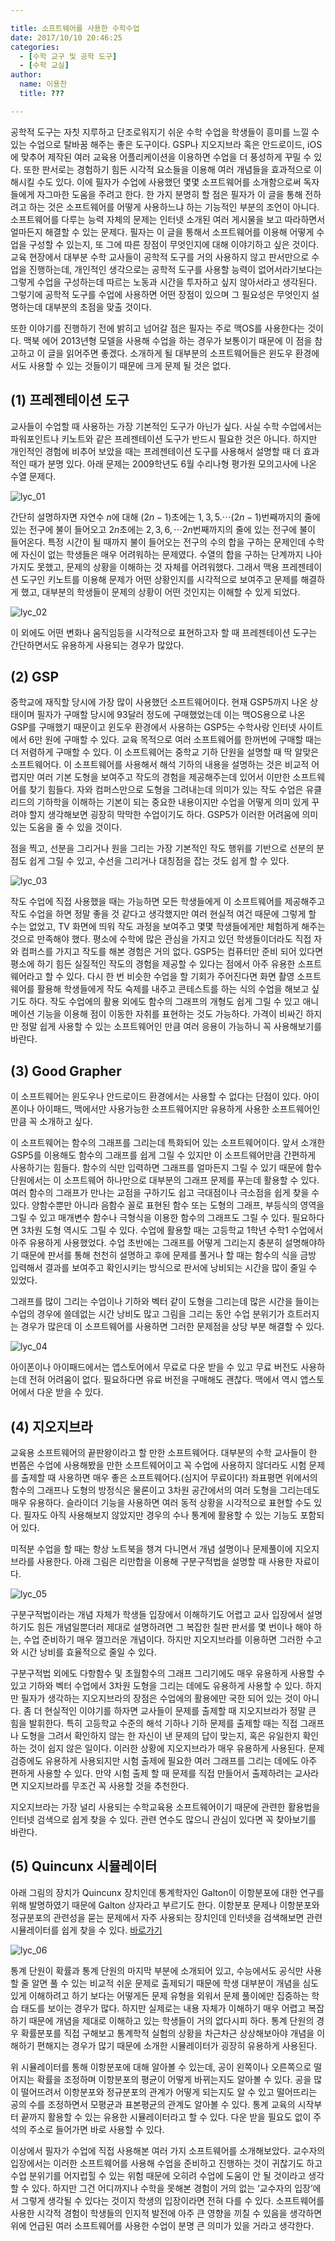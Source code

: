 ```yaml
---

title: 소프트웨어를 사용한 수학수업
date: 2017/10/10 20:46:25
categories:
  - [수학 교구 및 공학 도구]
  - [수학 교실]
author:
  name: 이용찬
  title: ???

---
```


공학적 도구는 자칫 지루하고 단조로워지기 쉬운 수학 수업을 학생들이 흥미를 느낄 수 있는 수업으로 탈바꿈 해주는 좋은 도구이다. GSP나 지오지브라 혹은 안드로이드, iOS에 맞추어 제작된 여러 교육용 어플리케이션을 이용하면 수업을 더 풍성하게 꾸밀 수 있다. 또한 판서로는 경험하기 힘든 시각적 요소들을 이용해 여러 개념들을 효과적으로 이해시킬 수도 있다. 이에 필자가 수업에 사용했던 몇몇 소프트웨어를 소개함으로써 독자들에게 자그마한 도움을 주려고 한다. 한 가지 분명히 할 점은 필자가 이 글을 통해 전하려고 하는 것은 소프트웨어를 어떻게 사용하느냐 하는 기능적인 부분의 조언이 아니다. 소프트웨어를 다루는 능력 자체의 문제는 인터넷 소개된 여러 게시물을 보고 따라하면서 얼마든지 해결할 수 있는 문제다. 필자는 이 글을 통해서 소프트웨어를 이용해 어떻게 수업을 구성할 수 있는지, 또 그에 따른 장점이 무엇인지에 대해 이야기하고 싶은 것이다. 교육 현장에서 대부분 수학 교사들이 공학적 도구를 거의 사용하지 않고 판서만으로 수업을 진행하는데, 개인적인 생각으로는 공학적 도구를 사용할 능력이 없어서라기보다는 그렇게 수업을 구성하는데 따르는 노동과 시간을 투자하고 싶지 않아서라고 생각된다. 그렇기에 공학적 도구를 수업에 사용하면 어떤 장점이 있으며 그 필요성은 무엇인지 설명하는데 대부분의 초점을 맞출 것이다.

또한 이야기를 진행하기 전에 밝히고 넘어갈 점은 필자는 주로 맥OS를 사용한다는 것이다. 맥북 에어 2013년형 모델을 사용해 수업을 하는 경우가 보통이기 때문에 이 점을 참고하고 이 글을 읽어주면 좋겠다. 소개하게 될 대부분의 소프트웨어들은 윈도우 환경에서도 사용할 수 있는 것들이기 때문에 크게 문제 될 것은 없다.

## (1) 프레젠테이션 도구

교사들이 수업할 때 사용하는 가장 기본적인 도구가 아닌가 싶다. 사실 수학 수업에서는 파워포인트나 키노트와 같은 프레젠테이션 도구가 반드시 필요한 것은 아니다. 하지만 개인적인 경험에 비추어 보았을 때는 프레젠테이션 도구를 사용해서 설명할 때 더 효과적인 때가 분명 있다. 아래 문제는 2009학년도 6월 수리나형 평가원 모의고사에 나온 수열 문제다.

![lyc_01](lyc_01.png)

간단히 설명하자면 자연수 $n$에 대해 $(2n-1)$초에는 $1,3,5. \cdots (2n-1)$번째까지의 줄에 있는 전구에 불이 들어오고 $2n$초에는 $2,3,6, \cdots 2n$번째까지의 줄에 있는 전구에 불이 들어온다. 특정 시간이 될 때까지 불이 들어오는 전구의 수의 합을 구하는 문제인데 수학에 자신이 없는 학생들은 매우 어려워하는 문제였다. 수열의 합을 구하는 단계까지 나아가지도 못했고, 문제의 상황을 이해하는 것 자체를 어려워했다. 그래서 맥용 프레젠테이션 도구인 키노트를 이용해 문제가 어떤 상황인지를 시각적으로 보여주고 문제를 해결하게 했고, 대부분의 학생들이 문제의 상황이 어떤 것인지는 이해할 수 있게 되었다.

![lyc_02](lyc_02.png)

이 외에도 어떤 변화나 움직임등을 시각적으로 표현하고자 할 때 프레젠테이션 도구는 간단하면서도 유용하게 사용되는 경우가 많았다.

## (2) GSP

중학교에 재직할 당시에 가장 많이 사용했던 소프트웨어이다. 현재 GSP5까지 나온 상태이며 필자가 구매할 당시에 93달러 정도에 구매했었는데 이는 맥OS용으로 나온 GSP를 구매했기 때문이고 윈도우 환경에서 사용하는 GSP5는 수학사랑 인터넷 사이트에서 6만 원에 구매할 수 있다. 교육 목적으로 여러 소프트웨어를 한꺼번에 구매할 때는 더 저렴하게 구매할 수 있다. 이 소프트웨어는 중학교 기하 단원을 설명할 때 딱 알맞은 소프트웨어다. 이 소프트웨어를 사용해서 해석 기하의 내용을 설명하는 것은 비교적 어렵지만 여러 기본 도형을 보여주고 작도의 경험을 제공해주는데 있어서 이만한 소프트웨어를 찾기 힘들다. 자와 컴퍼스만으로 도형을 그려내는데 의미가 있는 작도 수업은 유클리드의 기하학을 이해하는 기본이 되는 중요한 내용이지만 수업을 어떻게 의미 있게 꾸려야 할지 생각해보면 굉장히 막막한 수업이기도 하다. GSP5가 이러한 어려움에 의미 있는 도움을 줄 수 있을 것이다.

점을 찍고, 선분을 그리거나 원을 그리는 가장 기본적인 작도 행위를 기반으로 선분의 분점도 쉽게 그릴 수 있고, 수선을 그리거나 대칭점을 잡는 것도 쉽게 할 수 있다.

![lyc_03](lyc_03.png)

작도 수업에 직접 사용했을 때는 가능하면 모든 학생들에게 이 소프트웨어를 제공해주고 작도 수업을 하면 정말 좋을 것 같다고 생각했지만 여러 현실적 여건 때문에 그렇게 할 수는 없었고, TV 화면에 띄워 작도 과정을 보여주고 몇몇 학생들에게만 체험하게 해주는 것으로 만족해야 했다. 평소에 수학에 많은 관심을 가지고 있던 학생들이더라도 직접 자와 컴퍼스를 가지고 작도를 해본 경험은 거의 없다. GSP5는 컴퓨터만 준비 되어 있다면 평소에 하기 힘든 실질적인 작도의 경험을 제공할 수 있다는 점에서 아주 유용한 소프트웨어라고 할 수 있다. 다시 한 번 비슷한 수업을 할 기회가 주어진다면 화면 촬영 소프트웨어를 활용해 학생들에게 작도 숙제를 내주고 콘테스트를 하는 식의 수업을 해보고 싶기도 하다. 작도 수업에의 활용 외에도 함수의 그래프의 개형도 쉽게 그릴 수 있고 애니메이션 기능을 이용해 점이 이동한 자취를 표현하는 것도 가능하다. 가격이 비싸긴 하지만 정말 쉽게 사용할 수 있는 소프트웨어인 만큼 여러 응용이 가능하니 꼭 사용해보기를 바란다.

## (3) Good Grapher

이 소프트웨어는 윈도우나 안드로이드 환경에서는 사용할 수 없다는 단점이 있다. 아이폰이나 아이패드, 맥에서만 사용가능한 소프트웨어지만 유용하게 사용한 소프트웨어인 만큼 꼭 소개하고 싶다.

이 소프트웨어는 함수의 그래프를 그리는데 특화되어 있는 소프트웨어이다. 앞서 소개한 GSP5를 이용해도 함수의 그래프를 쉽게 그릴 수 있지만 이 소프트웨어만큼 간편하게 사용하기는 힘들다. 함수의 식만 입력하면 그래프를 얼마든지 그릴 수 있기 때문에 함수 단원에서는 이 소프트웨어 하나만으로 대부분의 그래프 문제를 푸는데 활용할 수 있다. 여러 함수의 그래프가 만나는 교점을 구하기도 쉽고 극대점이나 극소점을 쉽게 찾을 수 있다. 양함수뿐만 아니라 음함수 꼴로 표현된 함수 또는 도형의 그래프, 부등식의 영역을 그릴 수 있고 매개변수 함수나 극형식을 이용한 함수의 그래프도 그릴 수 있다. 필요하다면 3차원 도형 역시도 그릴 수 있다. 수업에 활용할 때는 고등학교 1학년 수학1 수업에서 아주 유용하게 사용했었다. 수업 초반에는 그래프를 어떻게 그리는지 충분히 설명해야하기 때문에 판서를 통해 천천히 설명하고 후에 문제를 풀거나 할 때는 함수의 식을 금방 입력해서 결과를 보여주고 확인시키는 방식으로 판서에 낭비되는 시간을 많이 줄일 수 있었다.

그래프를 많이 그리는 수업이나 기하와 벡터 같이 도형을 그리는데 많은 시간을 들이는 수업의 경우에 쓸데없는 시간 낭비도 많고 그림을 그리는 동안 수업 분위기가 흐트러지는 경우가 많은데 이 소프트웨어를 사용하면 그러한 문제점을 상당 부분 해결할 수 있다.

![lyc_04](lyc_04.png)

아이폰이나 아이패드에서는 앱스토어에서 무료로 다운 받을 수 있고 무료 버전도 사용하는데 전혀 어려움이 없다. 필요하다면 유료 버전을 구매해도 괜찮다. 맥에서 역시 앱스토어에서 다운 받을 수 있다.

## (4) 지오지브라

교육용 소프트웨어의 끝판왕이라고 할 만한 소프트웨어다. 대부분의 수학 교사들이 한 번쯤은 수업에 사용해봤을 만한 소프트웨어이고 꼭 수업에 사용하지 않더라도 시험 문제를 출제할 때 사용하면 매우 좋은 소프트웨어다.(심지어 무료이다!) 좌표평면 위에서의 함수의 그래프나 도형의 방정식은 물론이고 3차원 공간에서의 여러 도형을 그리는데도 매우 유용하다. 슬라이더 기능을 사용하면 여러 동적 상황을 시각적으로 표현할 수도 있다. 필자도 아직 사용해보지 않았지만 경우의 수나 통계에 활용할 수 있는 기능도 포함되어 있다.

미적분 수업을 할 때는 항상 노트북을 챙겨 다니면서 개념 설명이나 문제풀이에 지오지브라를 사용한다. 아래 그림은 리만합을 이용해 구분구적법을 설명할 때 사용한 자료이다.

![lyc_05](lyc_05.png)

구분구적법이라는 개념 자체가 학생들 입장에서 이해하기도 어렵고 교사 입장에서 설명하기도 힘든 개념일뿐더러 제대로 설명하려면 그 복잡한 칠판 판서를 몇 번이나 해야 하는, 수업 준비하기 매우 껄끄러운 개념이다. 하지만 지오지브라를 이용하면 그러한 수고와 시간 낭비를 효율적으로 줄일 수 있다.

구분구적법 외에도 다항함수 및 초월함수의 그래프 그리기에도 매우 유용하게 사용할 수 있고 기하와 벡터 수업에서 3차원 도형을 그리는 데에도 유용하게 사용할 수 있다. 하지만 필자가 생각하는 지오지브라의 장점은 수업에의 활용에만 국한 되어 있는 것이 아니다. 좀 더 현실적인 이야기를 하자면 교사들이 문제를 출제할 때 지오지브라가 정말 큰 힘을 발휘한다. 특히 고등학교 수준의 해석 기하나 기하 문제를 출제할 때는 직접 그래프나 도형을 그려서 확인하지 않는 한 자신이 낸 문제의 답이 맞는지, 혹은 유일한지 확인하는 것이 쉽지 않은 일이다. 이러한 상황에 지오지브라가 매우 유용하게 사용된다. 문제 검증에도 유용하게 사용되지만 시험 출제에 필요한 여러 그래프를 그리는 데에도 아주 편하게 사용할 수 있다. 만약 시험 출제 할 때 문제를 직접 만들어서 출제하려는 교사라면 지오지브라를 무조건 꼭 사용할 것을 추천한다.

지오지브라는 가장 널리 사용되는 수학교육용 소프트웨어이기 때문에 관련한 활용법을 인터넷 검색으로 쉽게 찾을 수 있다. 관련 연수도 많으니 관심이 있다면 꼭 찾아보기를 바란다.

## (5) Quincunx 시뮬레이터

아래 그림의 장치가 Quincunx 장치인데 통계학자인 Galton이 이항분포에 대한 연구를 위해 발명하였기 때문에 Galton 상자라고 부르기도 한다. 이항분포 문제나 이항분포와 정규분포의 관련성을 묻는 문제에서 자주 사용되는 장치인데 인터넷을 검색해보면 관련 시뮬레이터를 쉽게 찾을 수 있다. [바로가기](https://phet.colorado.edu/sims/plinko-probability/plinko-probability_ko.html)

![lyc_06](lyc_06.png)

통계 단원이 확률과 통계 단원의 마지막 부분에 소개되어 있고, 수능에서도 공식만 사용할 줄 알면 풀 수 있는 비교적 쉬운 문제로 출제되기 때문에 학생 대부분이 개념을 심도 있게 이해하려고 하기 보다는 어떻게든 문제 유형을 외워서 문제 풀이에만 집중하는 학습 태도를 보이는 경우가 많다. 하지만 실제로는 내용 자체가 이해하기 매우 어렵고 복잡하기 때문에 개념을 제대로 이해하고 있는 학생들이 거의 없다시피 하다. 통계 단원의 경우 확률분포를 직접 구해보고 통계학적 실험의 상황을 차근차근 상상해보아야 개념을 이해하기 편해지는 경우가 많기 때문에 소개한 시뮬레이터가 굉장히 유용하게 사용된다.

위 시뮬레이터를 통해 이항분포에 대해 알아볼 수 있는데, 공이 왼쪽이나 오른쪽으로 떨어지는 확률을 조정하며 이항분포의 평균이 어떻게 바뀌는지도 알아볼 수 있다. 공을 많이 떨어뜨려서 이항분포와 정규분포의 관계가 어떻게 되는지도 알 수 있고 떨어뜨리는 공의 수를 조정하면서 모평균과 표본평균의 관계도 알아볼 수 있다. 통계 교육의 시작부터 끝까지 활용할 수 있는 유용한 시뮬레이터라고 할 수 있다. 다운 받을 필요도 없이 주석의 주소로 들어가면 바로 사용할 수 있다.

이상에서 필자가 수업에 직접 사용해본 여러 가지 소프트웨어를 소개해보았다. 교수자의 입장에서는 이러한 소프트웨어를 사용해 수업을 준비하고 진행하는 것이 귀찮기도 하고 수업 분위기를 어지럽힐 수 있는 위험 때문에 오히려 수업에 도움이 안 될 것이라고 생각할 수 있다. 하지만 그건 어디까지나 수학을 못해본 경험이 거의 없는 ‘교수자의 입장’에서 그렇게 생각될 수 있다는 것이지 학생의 입장이라면 전혀 다를 수 있다. 소프트웨어를 사용한 시각적 경험이 학생들의 인지적 발전에 아주 큰 영향을 끼칠 수 있음을 생각하면 위에 언급된 여러 소프트웨어를 사용한 수업이 분명 큰 의미가 있을 거라고 생각한다.

